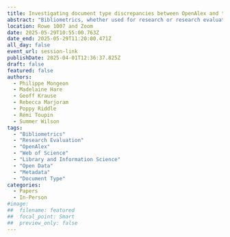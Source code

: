 ```yaml
---
title: Investigating document type discrepancies between OpenAlex and the Web of Science
abstract: "Bibliometrics, whether used for research or research evaluation, relies on large multidisciplinary databases of research outputs and citation indices. The Web of Science (WoS) was the main supporting infrastructure of the field for more than 30 years until several new competitors emerged. OpenAlex, launched in 2022, stands out for its openness and extensive coverage. While OpenAlex may reduce or eliminate barriers to accessing bibliometric data, one of the concerns that hinder its broader adoption for research and research evaluation is the quality of its metadata. This study aims to assess the metadata quality of works in OpenAlex and WoS, focusing on document type accuracy. We observe that over 4% of the publications indexed in both OpenAlex and WoS appear to be misclassified as research articles or reviews, and that the vast majority (about 97%) of these errors occur in OpenAlex. By addressing discrepancies and misattributions in document types this research seeks to enhance awareness of data quality issues that could impact bibliometric research and evaluation outcomes."
location: Rowe 1007 and Zoom
date: 2025-05-29T10:55:00.763Z
date_end: 2025-05-29T11:20:00.471Z
all_day: false
event_url: session-link
publishDate: 2025-04-01T12:36:37.825Z
draft: false
featured: false
authors:
  - Philippe Mongeon
  - Madelaine Hare
  - Geoff Krause
  - Rebecca Marjoram
  - Poppy Riddle
  - Rémi Toupin
  - Summer Wilson                                        
tags:
  - "Bibliometrics" 
  - "Research Evaluation"
  - "OpenAlex"
  - "Web of Science"
  - "Library and Information Science"
  - "Open Data"
  - "Metadata"
  - "Document Type"
categories:
  - Papers
  - In-Person
#image:
##  filename: featured
##  focal_point: Smart
##  preview_only: false
---
```

